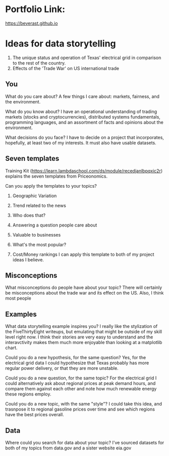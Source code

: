 # Portfolio Link: 
https://beverast.github.io

# Ideas for data storytelling
1. The unique status and operation of Texas' electrical grid in comparison to the rest of the country.
2. Effects of the 'Trade War' on US international trade

## You

What do you care about?
A few things I care about: markets, fairness, and the environment.

What do you know about?
I have an operational understanding of trading markets (stocks and cryptocurrencies), distributed systems fundamentals, programming languages, and an assortment of facts and opinions about the environment.

What decisions do you face?
I have to decide on a project that incorporates, hopefully, at least two of my interests. It must also have usable datasets.

## Seven templates

Training Kit (https://learn.lambdaschool.com/ds/module/recedjanlbpqxic2r) explains the seven templates from Priceonomics.

Can you apply the templates to your topics? 

1. Geographic Variation


2. Trend related to the news


3. Who does that?


4. Answering a question people care about


5. Valuable to businesses


6. What's the most popular?


7. Cost/Money rankings
I can apply this template to both of my project ideas I believe.

## Misconceptions

What misconceptions do people have about your topic?
There will certainly be misconceptions about the trade war and its effect on the US. Also, I think most people 

## Examples

What data storytelling example inspires you?
I really like the stylization of the FiveThirtyEight writeups, but emulating that might be outside of my skill level right now. I think their stories are very easy to understand and the interavctivity makes them much more enjoyable than looking at a matplotlib chart.

Could you do a new hypothesis, for the same question?
Yes, for the electrical grid data I could hypothesize that Texas probably has more regular power delivery, or that they are more unstable. 

Could you do a new question, for the same topic?
For the electrical grid I could alternatively ask about regional prices at peak demand hours, and compare them against each other and note how much renewable energy these regions employ.

Could you do a new topic, with the same "style"?
I could take this idea, and trasnpose it to regional gasoline prices over time and see which regions have the best prices overall.

## Data

Where could you search for data about your topic?
I've sourced datasets for both of my topics from data.gov and a sister website eia.gov
